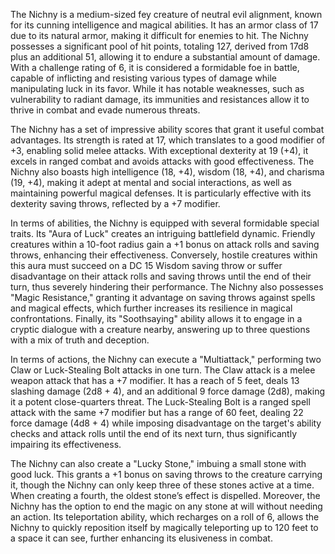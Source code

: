 The Nichny is a medium-sized fey creature of neutral evil alignment, known for its cunning intelligence and magical abilities. It has an armor class of 17 due to its natural armor, making it difficult for enemies to hit. The Nichny possesses a significant pool of hit points, totaling 127, derived from 17d8 plus an additional 51, allowing it to endure a substantial amount of damage. With a challenge rating of 6, it is considered a formidable foe in battle, capable of inflicting and resisting various types of damage while manipulating luck in its favor. While it has notable weaknesses, such as vulnerability to radiant damage, its immunities and resistances allow it to thrive in combat and evade numerous threats.

The Nichny has a set of impressive ability scores that grant it useful combat advantages. Its strength is rated at 17, which translates to a good modifier of +3, enabling solid melee attacks. With exceptional dexterity at 19 (+4), it excels in ranged combat and avoids attacks with good effectiveness. The Nichny also boasts high intelligence (18, +4), wisdom (18, +4), and charisma (19, +4), making it adept at mental and social interactions, as well as maintaining powerful magical defenses. It is particularly effective with its dexterity saving throws, reflected by a +7 modifier.

In terms of abilities, the Nichny is equipped with several formidable special traits. Its "Aura of Luck" creates an intriguing battlefield dynamic. Friendly creatures within a 10-foot radius gain a +1 bonus on attack rolls and saving throws, enhancing their effectiveness. Conversely, hostile creatures within this aura must succeed on a DC 15 Wisdom saving throw or suffer disadvantage on their attack rolls and saving throws until the end of their turn, thus severely hindering their performance. The Nichny also possesses "Magic Resistance," granting it advantage on saving throws against spells and magical effects, which further increases its resilience in magical confrontations. Finally, its "Soothsaying" ability allows it to engage in a cryptic dialogue with a creature nearby, answering up to three questions with a mix of truth and deception.

In terms of actions, the Nichny can execute a "Multiattack," performing two Claw or Luck-Stealing Bolt attacks in one turn. The Claw attack is a melee weapon attack that has a +7 modifier. It has a reach of 5 feet, deals 13 slashing damage (2d8 + 4), and an additional 9 force damage (2d8), making it a potent close-quarters threat. The Luck-Stealing Bolt is a ranged spell attack with the same +7 modifier but has a range of 60 feet, dealing 22 force damage (4d8 + 4) while imposing disadvantage on the target's ability checks and attack rolls until the end of its next turn, thus significantly impairing its effectiveness.

The Nichny can also create a "Lucky Stone," imbuing a small stone with good luck. This grants a +1 bonus on saving throws to the creature carrying it, though the Nichny can only keep three of these stones active at a time. When creating a fourth, the oldest stone’s effect is dispelled. Moreover, the Nichny has the option to end the magic on any stone at will without needing an action. Its teleportation ability, which recharges on a roll of 6, allows the Nichny to quickly reposition itself by magically teleporting up to 120 feet to a space it can see, further enhancing its elusiveness in combat.